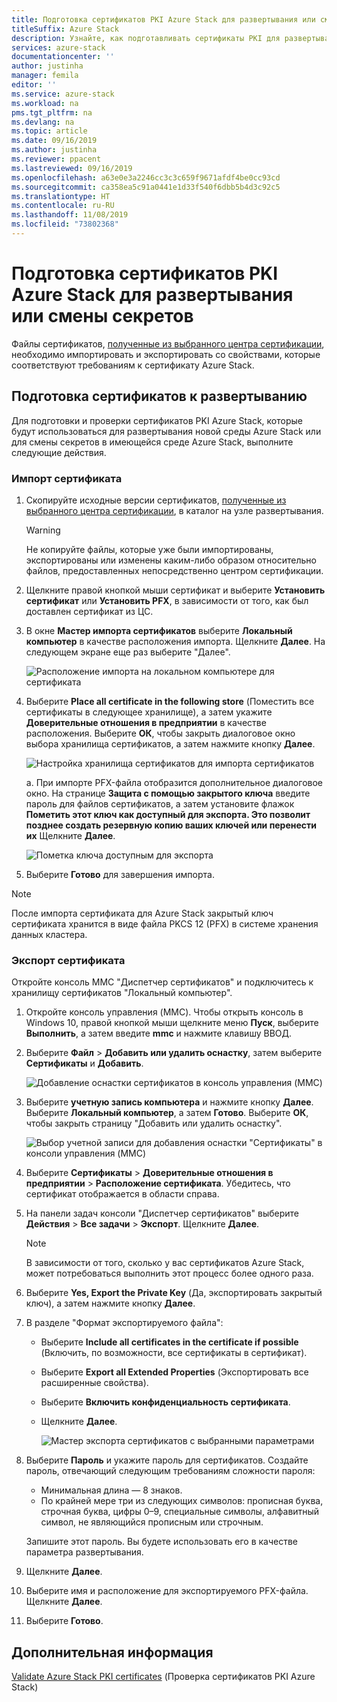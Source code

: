 ```yaml
---
title: Подготовка сертификатов PKI Azure Stack для развертывания или смены секретов | Документация Майкрософт
titleSuffix: Azure Stack
description: Узнайте, как подготавливать сертификаты PKI для развертывания интегрированных систем Azure Stack или для смены секретов в существующей среде Azure Stack.
services: azure-stack
documentationcenter: ''
author: justinha
manager: femila
editor: ''
ms.service: azure-stack
ms.workload: na
pms.tgt_pltfrm: na
ms.devlang: na
ms.topic: article
ms.date: 09/16/2019
ms.author: justinha
ms.reviewer: ppacent
ms.lastreviewed: 09/16/2019
ms.openlocfilehash: a63e0e3a2246cc3c3c659f9671afdf4be0cc93cd
ms.sourcegitcommit: ca358ea5c91a0441e1d33f540f6dbb5b4d3c92c5
ms.translationtype: HT
ms.contentlocale: ru-RU
ms.lasthandoff: 11/08/2019
ms.locfileid: "73802368"
---
```

# <a name="prepare-azure-stack-pki-certificates-for-deployment-or-rotation"></a>Подготовка сертификатов PKI Azure Stack для развертывания или смены секретов

Файлы сертификатов, [полученные из выбранного центра сертификации](azure-stack-get-pki-certs.md), необходимо импортировать и экспортировать со свойствами, которые соответствуют требованиям к сертификату Azure Stack.

## <a name="prepare-certificates-for-deployment"></a>Подготовка сертификатов к развертыванию

Для подготовки и проверки сертификатов PKI Azure Stack, которые будут использоваться для развертывания новой среды Azure Stack или для смены секретов в имеющейся среде Azure Stack, выполните следующие действия.

### <a name="import-the-certificate"></a>Импорт сертификата

1. Скопируйте исходные версии сертификатов, [полученные из выбранного центра сертификации](azure-stack-get-pki-certs.md), в каталог на узле развертывания. 
   > [!WARNING]
   > Не копируйте файлы, которые уже были импортированы, экспортированы или изменены каким-либо образом относительно файлов, предоставленных непосредственно центром сертификации.

1. Щелкните правой кнопкой мыши сертификат и выберите **Установить сертификат** или **Установить PFX**, в зависимости от того, как был доставлен сертификат из ЦС.

1. В окне **Мастер импорта сертификатов** выберите **Локальный компьютер** в качестве расположения импорта. Щелкните **Далее**. На следующем экране еще раз выберите "Далее".

    ![Расположение импорта на локальном компьютере для сертификата](./media/prepare-pki-certs/1.png)

1. Выберите **Place all certificate in the following store** (Поместить все сертификаты в следующее хранилище), а затем укажите **Доверительные отношения в предприятии** в качестве расположения. Выберите **ОК**, чтобы закрыть диалоговое окно выбора хранилища сертификатов, а затем нажмите кнопку **Далее**.

   ![Настройка хранилища сертификатов для импорта сертификатов](./media/prepare-pki-certs/3.png)

   a. При импорте PFX-файла отобразится дополнительное диалоговое окно. На странице **Защита с помощью закрытого ключа** введите пароль для файлов сертификатов, а затем установите флажок **Пометить этот ключ как доступный для экспорта. Это позволит позднее создать резервную копию ваших ключей или перенести их** Щелкните **Далее**.

   ![Пометка ключа доступным для экспорта](./media/prepare-pki-certs/2.png)

1. Выберите **Готово** для завершения импорта.

> [!NOTE]
> После импорта сертификата для Azure Stack закрытый ключ сертификата хранится в виде файла PKCS 12 (PFX) в системе хранения данных кластера.

### <a name="export-the-certificate"></a>Экспорт сертификата

Откройте консоль MMC "Диспетчер сертификатов" и подключитесь к хранилищу сертификатов "Локальный компьютер".

1. Откройте консоль управления (MMC). Чтобы открыть консоль в Windows 10, правой кнопкой мыши щелкните меню **Пуск**, выберите **Выполнить**, а затем введите **mmc** и нажмите клавишу ВВОД.

2. Выберите **Файл** > **Добавить или удалить оснастку**, затем выберите **Сертификаты** и **Добавить**.

    ![Добавление оснастки сертификатов в консоль управления (MMC)](./media/prepare-pki-certs/mmc-2.png)

3. Выберите **учетную запись компьютера** и нажмите кнопку **Далее**. Выберите **Локальный компьютер**, а затем **Готово**. Выберите **ОК**, чтобы закрыть страницу "Добавить или удалить оснастку".

    ![Выбор учетной записи для добавления оснастки "Сертификаты" в консоли управления (MMC)](./media/prepare-pki-certs/mmc-3.png)

4. Выберите **Сертификаты** > **Доверительные отношения в предприятии** > **Расположение сертификата**. Убедитесь, что сертификат отображается в области справа.

5. На панели задач консоли "Диспетчер сертификатов" выберите **Действия** > **Все задачи** > **Экспорт**. Щелкните **Далее**.

   > [!NOTE]
   > В зависимости от того, сколько у вас сертификатов Azure Stack, может потребоваться выполнить этот процесс более одного раза.

6. Выберите **Yes, Export the Private Key** (Да, экспортировать закрытый ключ), а затем нажмите кнопку **Далее**.

7. В разделе "Формат экспортируемого файла":
    
   - Выберите **Include all certificates in the certificate if possible** (Включить, по возможности, все сертификаты в сертификат).  
   - Выберите **Export all Extended Properties** (Экспортировать все расширенные свойства).  
   - Выберите **Включить конфиденциальность сертификата**.  
   - Щелкните **Далее**.  
    
     ![Мастер экспорта сертификатов с выбранными параметрами](./media/prepare-pki-certs/azure-stack-save-cert.png)

8. Выберите **Пароль** и укажите пароль для сертификатов. Создайте пароль, отвечающий следующим требованиям сложности пароля:

    * Минимальная длина — 8 знаков.
    * По крайней мере три из следующих символов: прописная буква, строчная буква, цифры 0–9, специальные символы, алфавитный символ, не являющийся прописным или строчным.

    Запишите этот пароль. Вы будете использовать его в качестве параметра развертывания.

9. Щелкните **Далее**.

10. Выберите имя и расположение для экспортируемого PFX-файла. Щелкните **Далее**.

11. Выберите **Готово**.

## <a name="next-steps"></a>Дополнительная информация

[Validate Azure Stack PKI certificates](azure-stack-validate-pki-certs.md) (Проверка сертификатов PKI Azure Stack)